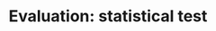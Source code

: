 ---
title: 'Evaluation: statistical test'
field: 'is.evaluation.test'
slug: 'resource-description-evaluation-statistical-test'
required: False
policy: 'Free value. Repeat values.'
---